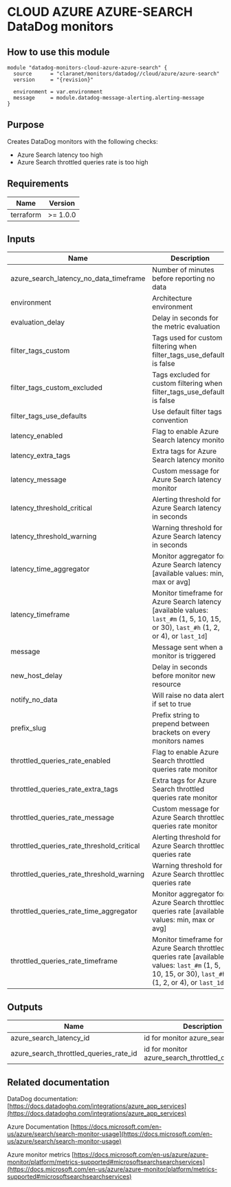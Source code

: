 # CLOUD AZURE AZURE-SEARCH DataDog monitors

## How to use this module

```hcl
module "datadog-monitors-cloud-azure-azure-search" {
  source      = "claranet/monitors/datadog//cloud/azure/azure-search"
  version     = "{revision}"

  environment = var.environment
  message     = module.datadog-message-alerting.alerting-message
}

```

## Purpose

Creates DataDog monitors with the following checks:

- Azure Search latency too high
- Azure Search throttled queries rate is too high

## Requirements

| Name      | Version  |
| --------- | -------- |
| terraform | >= 1.0.0 |

## Inputs

| Name                                      | Description                                                                                                                                         | Type           | Default     | Required |
| ----------------------------------------- | --------------------------------------------------------------------------------------------------------------------------------------------------- | -------------- | ----------- | :------: |
| azure_search_latency_no_data_timeframe    | Number of minutes before reporting no data                                                                                                          | `string`       | `10`        |    no    |
| environment                               | Architecture environment                                                                                                                            | `string`       | n/a         |   yes    |
| evaluation_delay                          | Delay in seconds for the metric evaluation                                                                                                          | `number`       | `900`       |    no    |
| filter_tags_custom                        | Tags used for custom filtering when filter_tags_use_defaults is false                                                                               | `string`       | `"*"`       |    no    |
| filter_tags_custom_excluded               | Tags excluded for custom filtering when filter_tags_use_defaults is false                                                                           | `string`       | `""`        |    no    |
| filter_tags_use_defaults                  | Use default filter tags convention                                                                                                                  | `string`       | `"true"`    |    no    |
| latency_enabled                           | Flag to enable Azure Search latency monitor                                                                                                         | `string`       | `"true"`    |    no    |
| latency_extra_tags                        | Extra tags for Azure Search latency monitor                                                                                                         | `list(string)` | `[]`        |    no    |
| latency_message                           | Custom message for Azure Search latency monitor                                                                                                     | `string`       | `""`        |    no    |
| latency_threshold_critical                | Alerting threshold for Azure Search latency in seconds                                                                                              | `number`       | `4`         |    no    |
| latency_threshold_warning                 | Warning threshold for Azure Search latency in seconds                                                                                               | `number`       | `2`         |    no    |
| latency_time_aggregator                   | Monitor aggregator for Azure Search latency [available values: min, max or avg]                                                                     | `string`       | `"min"`     |    no    |
| latency_timeframe                         | Monitor timeframe for Azure Search latency [available values: `last_#m` (1, 5, 10, 15, or 30), `last_#h` (1, 2, or 4), or `last_1d`]                | `string`       | `"last_5m"` |    no    |
| message                                   | Message sent when a monitor is triggered                                                                                                            | `any`          | n/a         |   yes    |
| new_host_delay                            | Delay in seconds before monitor new resource                                                                                                        | `number`       | `300`       |    no    |
| notify_no_data                            | Will raise no data alert if set to true                                                                                                             | `bool`         | `true`      |    no    |
| prefix_slug                               | Prefix string to prepend between brackets on every monitors names                                                                                   | `string`       | `""`        |    no    |
| throttled_queries_rate_enabled            | Flag to enable Azure Search throttled queries rate monitor                                                                                          | `string`       | `"true"`    |    no    |
| throttled_queries_rate_extra_tags         | Extra tags for Azure Search throttled queries rate monitor                                                                                          | `list(string)` | `[]`        |    no    |
| throttled_queries_rate_message            | Custom message for Azure Search throttled queries rate monitor                                                                                      | `string`       | `""`        |    no    |
| throttled_queries_rate_threshold_critical | Alerting threshold for Azure Search throttled queries rate                                                                                          | `number`       | `50`        |    no    |
| throttled_queries_rate_threshold_warning  | Warning threshold for Azure Search throttled queries rate                                                                                           | `number`       | `25`        |    no    |
| throttled_queries_rate_time_aggregator    | Monitor aggregator for Azure Search throttled queries rate [available values: min, max or avg]                                                      | `string`       | `"min"`     |    no    |
| throttled_queries_rate_timeframe          | Monitor timeframe for Azure Search throttled queries rate [available values: `last_#m` (1, 5, 10, 15, or 30), `last_#h` (1, 2, or 4), or `last_1d`] | `string`       | `"last_5m"` |    no    |

## Outputs

| Name                                   | Description                                        |
| -------------------------------------- | -------------------------------------------------- |
| azure_search_latency_id                | id for monitor azure_search_latency                |
| azure_search_throttled_queries_rate_id | id for monitor azure_search_throttled_queries_rate |

## Related documentation

DataDog documentation: [https://docs.datadoghq.com/integrations/azure_app_services](https://docs.datadoghq.com/integrations/azure_app_services)

Azure Documentation [https://docs.microsoft.com/en-us/azure/search/search-monitor-usage](https://docs.microsoft.com/en-us/azure/search/search-monitor-usage)

Azure monitor metrics [https://docs.microsoft.com/en-us/azure/azure-monitor/platform/metrics-supported#microsoftsearchsearchservices](https://docs.microsoft.com/en-us/azure/azure-monitor/platform/metrics-supported#microsoftsearchsearchservices)
